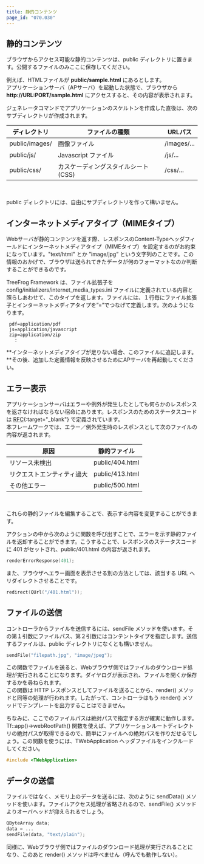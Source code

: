 ```yaml
---
title: 静的コンテンツ
page_id: "070.030"
---
```


## 静的コンテンツ

ブラウザからアクセス可能な静的コンテンツは、public ディレクトリに置きます。公開するファイルのみここに保存してください。

例えば、HTMLファイルが **public/sample.html** にあるとします。<br>
アプリケーションサーバ（APサーバ）を起動した状態で、ブラウザから **http://URL:PORT/sample.html** にアクセスすると、その内容が表示されます。

ジェネレータコマンドでアプリケーションのスケルトンを作成した直後は、次のサブディレクトリが作成されます。

<div class="table-div" markdown="1">

| ディレクトリ      | ファイルの種類                    | URLパス    |
|----------------|------------------------------|-------------|
| public/images/ | 画像ファイル                  | /images/... |
| public/js/     | Javascript ファイル             | /js/...     |
| public/css/    | カスケーディングスタイルシート (CSS) | /css/...    |

</div><br>
 
public ディレクトリには、自由にサブディレクトリを作って構いません。

## インターネットメディアタイプ（MIMEタイプ）

Webサーバが静的コンテンツを返す際、レスポンスのContent-Typeヘッダフィールドにインターネットメディアタイプ（MIMEタイプ）を設定するのがお約束になっています。"text/html" とか ”image/jpg” という文字列のことです。この情報のおかげで、ブラウザは送られてきたデータが何のフォーマットなのか判断することができるのです。

TreeFrog Framework は、ファイル拡張子を config/initializers/internet_media_types.ini ファイルに定義されている内容と照らしあわせて、このタイプを返します。ファイルには、１行毎にファイル拡張子とインターネットメディアタイプを”=”でつなげて定義します。次のようになります。

```
 pdf=application/pdf
 js=application/javascript
 zip=application/zip
   :
```   
  
**インターネットメディアタイプが足りない場合、このファイルに追記します。**その後、追加した定義情報を反映させるためにAPサーバを再起動してください。
   
## エラー表示

アプリケーションサーバはエラーや例外が発生したとしても何らかのレスポンスを返さなければならない宿命にあります。レスポンスのためのステータスコードは [RFC](http://www.ietf.org/rfc/rfc2616.txt){:target="_blank"} で定義されています。<br>
本フレームワークでは、エラー／例外発生時のレスポンスとして次のファイルの内容が返されます。

<div class="table-div" markdown="1">

| 原因                    | 静的ファイル     |
|--------------------------|-----------------|
| リソース未検出                | public/404.html |
| リクエストエンティティ過大 | public/413.html |
| その他エラー    | public/500.html |

</div><br>
 
これらの静的ファイルを編集することで、表示する内容を変更することができます。
 
アクションの中から次のように関数を呼び出すことで、エラーを示す静的ファイルを返却することができます。こうすることで、レスポンスのステータスコードに 401 がセットされ、public/401.html の内容が返されます。

```c++
renderErrorResponse(401);
```

また、ブラウザへエラー画面を表示させる別の方法としては、該当する URL へリダイレクトさせることです。

```c++
redirect(QUrl("/401.html"));
``` 

## ファイルの送信

コントローラからファイルを送信するには、sendFile メソッドを使います。その第１引数にファイルパス、第２引数にはコンテントタイプを指定します。送信するファイルは、public ディレクトリになくとも構いません。

```c++
sendFile("filepath.jpg", "image/jpeg");
``` 
 
この関数でファイルを送ると、Webブラウザ側ではファイルのダウンロード処理が実行されることになります。ダイヤログが表示され、ファイルを開くか保存するかを尋ねられます。<br>
この関数は HTTP レスポンスとしてファイルを送ることから、render() メソッドと同等の処理が行われます。したがって、コントローラはもう render() メソッドでテンプレートを出力することはできません。

ちなみに、ここでのファイルパスは絶対パスで指定する方が確実に動作します。<br>Tf::app()->webRootPath() 関数を使えば、アプリケーションルートディレクトリの絶対パスが取得できるので、簡単にファイルへの絶対パスを作りだせるでしょう。この関数を使うには、TWebApplication ヘッダファイルをインクルードしてください。

```c++
#include <TWebApplication>
``` 

## データの送信

ファイルではなく、メモリ上のデータを送るには、次のように sendData() メソッドを使います。ファイルアクセス処理が省略されるので、sendFile() メソッドよりオーバヘッドが抑えられるでしょう。

```c++
QByteArray data;
data = ...
sendFile(data, "text/plain");
```

同様に、Webブラウザ側ではファイルのダウンロード処理が実行されることになり、このあと render() メソッドは呼べません（呼んでも動作しない）。
